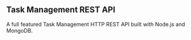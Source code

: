 ## Task Management REST API
A full featured Task Management HTTP REST API built with Node.js and MongoDB. 
